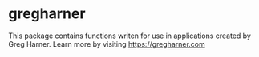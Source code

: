 # gregharner
 This package contains functions writen for use in applications created by Greg Harner. Learn more by visiting https://gregharner.com
